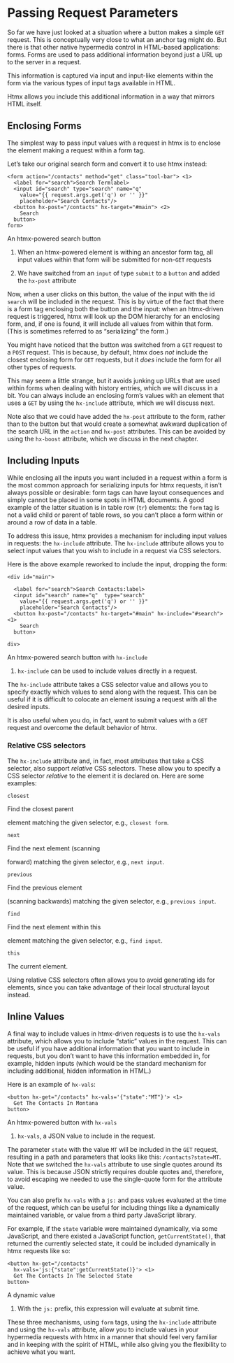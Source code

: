 # Passing Request Parameters

So far we have just looked at a situation where a button makes a simple `GET` request. This is conceptually very close to what an anchor tag might do. But there is that other native hypermedia control in HTML-based applications: forms. Forms are used to pass additional information beyond just a URL up to the server in a request.

This information is captured via input and input-like elements within the form via the various types of input tags available in HTML.

Htmx allows you include this additional information in a way that mirrors HTML itself.

## Enclosing Forms

The simplest way to pass input values with a request in htmx is to enclose the element making a request within a form tag.

Let’s take our original search form and convert it to use htmx instead:

    <form action="/contacts" method="get" class="tool-bar"> <1>
      <label for="search">Search Termlabel>
      <input id="search" type="search" name="q" 
        value="{{ request.args.get('q') or '' }}"
        placeholder="Search Contacts"/>
      <button hx-post="/contacts" hx-target="#main"> <2>
        Search
      button>
    form>

An htmx-powered search button

1.  When an htmx-powered element is withing an ancestor form tag, all input values within that form will be submitted for non-`GET` requests
    
2.  We have switched from an `input` of type `submit` to a `button` and added the `hx-post` attribute
    

Now, when a user clicks on this button, the value of the input with the id `search` will be included in the request. This is by virtue of the fact that there is a form tag enclosing both the button and the input: when an htmx-driven request is triggered, htmx will look up the DOM hierarchy for an enclosing form, and, if one is found, it will include all values from within that form. (This is sometimes referred to as “serializing” the form.)

You might have noticed that the button was switched from a `GET` request to a `POST` request. This is because, by default, htmx does _not_ include the closest enclosing form for `GET` requests, but it _does_ include the form for all other types of requests.

This may seem a little strange, but it avoids junking up URLs that are used within forms when dealing with history entries, which we will discuss in a bit. You can always include an enclosing form’s values with an element that uses a `GET` by using the `hx-include` attribute, which we will discuss next.

Note also that we could have added the `hx-post` attribute to the form, rather than to the button but that would create a somewhat awkward duplication of the search URL in the `action` and `hx-post` attributes. This can be avoided by using the `hx-boost` attribute, which we discuss in the next chapter.

## Including Inputs

While enclosing all the inputs you want included in a request within a form is the most common approach for serializing inputs for htmx requests, it isn’t always possible or desirable: form tags can have layout consequences and simply cannot be placed in some spots in HTML documents. A good example of the latter situation is in table row (`tr`) elements: the `form` tag is not a valid child or parent of table rows, so you can’t place a form within or around a row of data in a table.

To address this issue, htmx provides a mechanism for including input values in requests: the `hx-include` attribute. The `hx-include` attribute allows you to select input values that you wish to include in a request via CSS selectors.

Here is the above example reworked to include the input, dropping the form:

    <div id="main">
    
      <label for="search">Search Contacts:label>
      <input id="search" name="q"  type="search" 
        value="{{ request.args.get('q') or '' }}"
        placeholder="Search Contacts"/>
      <button hx-post="/contacts" hx-target="#main" hx-include="#search"> <1>
        Search
      button>
    
    div>

An htmx-powered search button with `hx-include`

1.  `hx-include` can be used to include values directly in a request.
    

The `hx-include` attribute takes a CSS selector value and allows you to specify exactly which values to send along with the request. This can be useful if it is difficult to colocate an element issuing a request with all the desired inputs.

It is also useful when you do, in fact, want to submit values with a `GET` request and overcome the default behavior of htmx.

### Relative CSS selectors

The `hx-include` attribute and, in fact, most attributes that take a CSS selector, also support _relative_ CSS selectors. These allow you to specify a CSS selector _relative_ to the element it is declared on. Here are some examples:

`closest`

Find the closest parent

element matching the given selector, e.g., `closest form`.

`next`

Find the next element (scanning

forward) matching the given selector, e.g., `next input`.

`previous`

Find the previous element

(scanning backwards) matching the given selector, e.g., `previous input`.

`find`

Find the next element within this

element matching the given selector, e.g., `find input`.

`this`

The current element.

Using relative CSS selectors often allows you to avoid generating ids for elements, since you can take advantage of their local structural layout instead.

## Inline Values

A final way to include values in htmx-driven requests is to use the `hx-vals` attribute, which allows you to include “static” values in the request. This can be useful if you have additional information that you want to include in requests, but you don’t want to have this information embedded in, for example, hidden inputs (which would be the standard mechanism for including additional, hidden information in HTML.)

Here is an example of `hx-vals`:

    <button hx-get="/contacts" hx-vals='{"state":"MT"}'> <1>
      Get The Contacts In Montana
    button>

An htmx-powered button with `hx-vals`

1.  `hx-vals`, a JSON value to include in the request.
    

The parameter `state` with the value `MT` will be included in the `GET` request, resulting in a path and parameters that looks like this: `/contacts?state=MT`. Note that we switched the `hx-vals` attribute to use single quotes around its value. This is because JSON strictly requires double quotes and, therefore, to avoid escaping we needed to use the single-quote form for the attribute value.

You can also prefix `hx-vals` with a `js:` and pass values evaluated at the time of the request, which can be useful for including things like a dynamically maintained variable, or value from a third party JavaScript library.

For example, if the `state` variable were maintained dynamically, via some JavaScript, and there existed a JavaScript function, `getCurrentState()`, that returned the currently selected state, it could be included dynamically in htmx requests like so:

    <button hx-get="/contacts"
      hx-vals='js:{"state":getCurrentState()}'> <1>
      Get The Contacts In The Selected State
    button>

A dynamic value

1.  With the `js:` prefix, this expression will evaluate at submit time.
    

These three mechanisms, using `form` tags, using the `hx-include` attribute and using the `hx-vals` attribute, allow you to include values in your hypermedia requests with htmx in a manner that should feel very familiar and in keeping with the spirit of HTML, while also giving you the flexibility to achieve what you want.